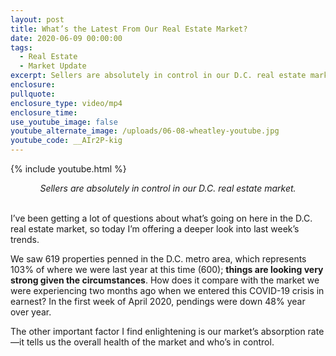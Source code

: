 ```yaml
---
layout: post
title: What’s the Latest From Our Real Estate Market?
date: 2020-06-09 00:00:00
tags:
  - Real Estate
  - Market Update
excerpt: Sellers are absolutely in control in our D.C. real estate market
enclosure:
pullquote:
enclosure_type: video/mp4
enclosure_time:
use_youtube_image: false
youtube_alternate_image: /uploads/06-08-wheatley-youtube.jpg
youtube_code: __AIr2P-kig
---
```


{% include youtube.html %}

<center><em>Sellers are absolutely in control in our D.C. real estate market.</em></center>

<br>I’ve been getting a lot of questions about what’s going on here in the D.C. real estate market, so today I’m offering a deeper look into last week’s trends.

We saw 619 properties penned in the D.C. metro area, which represents 103% of where we were last year at this time (600); **things are looking very strong given the circumstances**. How does it compare with the market we were experiencing two months ago when we entered this COVID-19 crisis in earnest? In the first week of April 2020, pendings were down 48% year over year.

The other important factor I find enlightening is our market’s absorption rate—it tells us the overall health of the market and who’s in control.